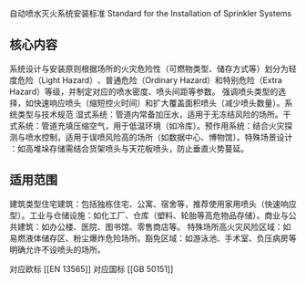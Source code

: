 自动喷水灭火系统安装标准
Standard for the Installation of Sprinkler Systems

## 核心内容​​
系统设计与安装原则​​
根据场所的火灾危险性（可燃物类型、储存方式等）划分为​​轻度危险（Light Hazard）​​、​​普通危险（Ordinary Hazard）​​和​​特别危险（Extra Hazard）​​等级，并制定对应的喷水密度、喷头间距等参数。
强调喷头类型的选择，如​​快速响应喷头​​（缩短控火时间）和​​扩大覆盖面积喷头​​（减少喷头数量）。
​​系统类型与技术规范​​
​​湿式系统​​：管道内常备加压水，适用于无冻结风险的场所。
​​干式系统​​：管道充填压缩空气，用于低温环境（如冷库）。
​​预作用系统​​：结合火灾探测与喷水控制，适用于误喷风险高的场所（如数据中心、博物馆）。
​​特殊场景设计​​：如高堆垛存储需结合货架喷头与天花板喷头，防止垂直火势蔓延。

## 适用范围​​
​​建筑类型​​
​​住宅建筑​​：包括独栋住宅、公寓、宿舍等，推荐使用​​家用喷头​​（快速响应型）。
​​工业与仓储设施​​：如化工厂、仓库（塑料、轮胎等高危物品存储）。
​​商业与公共建筑​​：如办公楼、医院、图书馆、零售商店等。
​​特殊场所​​
​​高火灾风险区域​​：如易燃液体储存区、粉尘爆炸危险场所。
​​豁免区域​​：如游泳池、手术室、负压病房等明确允许不设喷头的场所。

对应欧标 [[EN 13565]]
对应国标 [[GB 50151]]